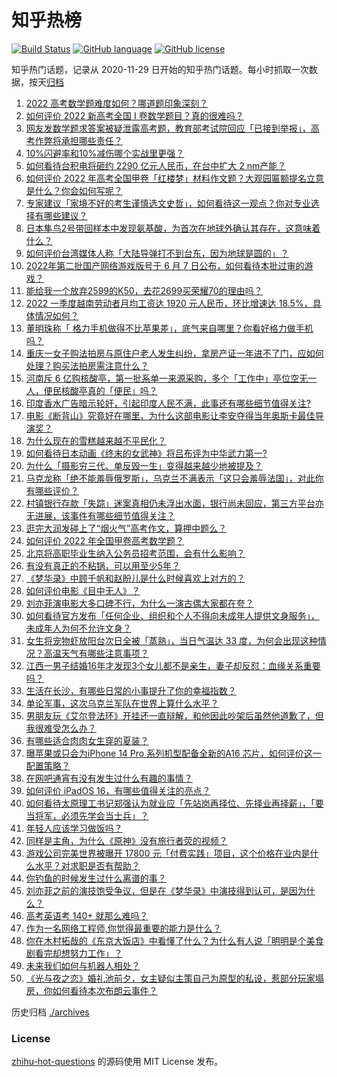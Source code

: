 # 知乎热榜
[![Build Status](https://github.com/ToWeLong/zhihu-hot-questions/workflows/CI/badge.svg)](https://github.com/ToWeLong/zhihu-hot-questions/actions)
[![GitHub language](https://img.shields.io/badge/language-golang-orange.svg)](https://golang.org/)
[![GitHub license](https://img.shields.io/github/license/ToWeLong/zhihu-hot-questions)](https://github.com/ToWeLong/zhihu-hot-questions/blob/main/LICENSE)

知乎热门话题，记录从 2020-11-29 日开始的知乎热门话题。每小时抓取一次数据，按天[归档](./archives)

<!-- BEGIN -->

1. [2022 高考数学题难度如何？哪道题印象深刻？](https://www.zhihu.com/question/536490887)
1. [如何评价 2022 新高考全国 Ⅰ 卷数学题目？真的很难吗？](https://www.zhihu.com/question/536499683)
1. [网友发数学题求答案被疑泄露高考题，教育部考试院回应「已接到举报」，高考作弊将承担哪些责任？](https://www.zhihu.com/question/536554228)
1. [10%闪避率和10%减伤哪个实战里更强？](https://www.zhihu.com/question/536168349)
1. [如何看待台积电将砸约 2290 亿元人民币，在台中扩大 2 nm产能？](https://www.zhihu.com/question/536344343)
1. [如何评价 2022 年高考全国甲卷「红楼梦」材料作文题？大观园匾额提名立意是什么？你会如何写呢？](https://www.zhihu.com/question/536452339)
1. [专家建议「家境不好的考生谨慎选文史哲」，如何看待这一观点？你对专业选择有哪些建议？](https://www.zhihu.com/question/536335628)
1. [日本隼鸟2号带回样本中发现氨基酸，为首次在地球外确认其存在，这意味着什么？](https://www.zhihu.com/question/536312683)
1. [如何评价台湾媒体人称「大陆导弹打不到台东，因为地球是圆的」？](https://www.zhihu.com/question/536465268)
1. [2022年第二批国产网络游戏版号于 6 月 7 日公布，如何看待本批过审的游戏？](https://www.zhihu.com/question/536542432)
1. [能给我一个放弃2599的K50，去花2699买荣耀70的理由吗？](https://www.zhihu.com/question/535432045)
1. [2022 一季度越南劳动者月均工资达 1920 元人民币，环比增速达 18.5%，具体情况如何？](https://www.zhihu.com/question/536460543)
1. [董明珠称「 格力手机做得不比苹果差」，底气来自哪里？你看好格力做手机吗？](https://www.zhihu.com/question/536521069)
1. [重庆一女子购法拍房与原住户老人发生纠纷，拿房产证一年进不了门，应如何处理？购买法拍房需注意什么？](https://www.zhihu.com/question/476747565)
1. [河南斥 6 亿购核酸亭，第一批系单一来源采购，多个「工作中」亭位空无一人，便民核酸亭真的「便民」吗？](https://www.zhihu.com/question/536515285)
1. [印度香水广告暗示轮奸，引起印度人民不满，此事还有哪些细节值得关注?](https://www.zhihu.com/question/536357598)
1. [电影《断背山》究竟好在哪里，为什么这部电影让李安夺得当年奥斯卡最佳导演奖？](https://www.zhihu.com/question/374479541)
1. [为什么现在的雪糕越来越不平民化？](https://www.zhihu.com/question/518689051)
1. [如何看待日本动画《终末的女武神》将吕布评为中华武力第一?](https://www.zhihu.com/question/466402493)
1. [为什么「摄影穷三代、单反毁一生」变得越来越少地被提及？](https://www.zhihu.com/question/536149139)
1. [马克龙称「绝不能羞辱俄罗斯」，乌克兰不满表示「这只会羞辱法国」，对此你有哪些评价？](https://www.zhihu.com/question/536313160)
1. [村镇银行存款「失踪」迷案真相仍未浮出水面，银行尚未回应，第三方平台亦无进展，该事件有哪些细节值得关注？](https://www.zhihu.com/question/536348676)
1. [逛完大润发碰上了“烟火气”高考作文，算押中题么？](https://www.zhihu.com/question/536522580)
1. [如何评价 2022 年全国甲卷高考数学题？](https://www.zhihu.com/question/536520666)
1. [北京将高职毕业生纳入公务员招考范围，会有什么影响？](https://www.zhihu.com/question/536367136)
1. [有没有真正的不粘锅，可以用至少5年？](https://www.zhihu.com/question/527641953)
1. [《梦华录》中顾千帆和赵盼儿是什么时候喜欢上对方的？](https://www.zhihu.com/question/536130084)
1. [如何评价电影《目中无人》？](https://www.zhihu.com/question/535877717)
1. [刘亦菲演电影大多口碑不行，为什么一演古偶大家都在夸？](https://www.zhihu.com/question/536320438)
1. [如何看待官方发布「任何企业、组织和个人不得向未成年人提供文身服务」，未成年人为何不允许文身？](https://www.zhihu.com/question/536331712)
1. [女生将宠物虾放阳台次日全被「蒸熟」，当日气温达 33 度，为何会出现这种情况？高温天气有哪些注意事项？](https://www.zhihu.com/question/536137673)
1. [江西一男子结婚16年才发现3个女儿都不是亲生，妻子却反怼：血缘关系重要吗？](https://www.zhihu.com/question/536510479)
1. [生活在长沙，有哪些日常的小事提升了你的幸福指数？](https://www.zhihu.com/question/525557401)
1. [单论军事，这次乌克兰军队在世界上算什么水平？](https://www.zhihu.com/question/530653675)
1. [男朋友玩《艾尔登法环》开挂还一直辩解，和他因此吵架后虽然他道歉了，但我很难受怎么办？](https://www.zhihu.com/question/522256458)
1. [有哪些适合肉肉女生穿的夏装？](https://www.zhihu.com/question/463207971)
1. [曝苹果或只会为iPhone 14 Pro 系列机型配备全新的A16 芯片，如何评价这一配置策略？](https://www.zhihu.com/question/535214223)
1. [在网吧通宵有没有发生过什么有趣的事情？](https://www.zhihu.com/question/275436558)
1. [如何评价 iPadOS 16，有哪些值得关注的亮点？](https://www.zhihu.com/question/536432649)
1. [如何看待太原理工书记郑强认为就业应「先站岗再择位、先择业再择薪」，「要当将军，必须先学会当士兵」？](https://www.zhihu.com/question/536452829)
1. [年轻人应该学习做饭吗？](https://www.zhihu.com/question/532831081)
1. [同样是主角，为什么《原神》没有旅行者荧的视频？](https://www.zhihu.com/question/514829265)
1. [游戏公司完美世界被曝开 17800 元「付费实践」项目，这个价格在业内是什么水平？对求职是否有帮助？](https://www.zhihu.com/question/536261902)
1. [你钓鱼的时候发生过什么离谱的事？](https://www.zhihu.com/question/468943312)
1. [刘亦菲之前的演技饱受争议，但是在《梦华录》中演技得到认可，是因为什么？](https://www.zhihu.com/question/536249527)
1. [高考英语考 140+ 就那么难吗？](https://www.zhihu.com/question/532251676)
1. [作为一名网络工程师,你觉得最重要的能力是什么？](https://www.zhihu.com/question/354839826)
1. [你在木村拓哉的《东京大饭店》中看懂了什么？为什么有人说「明明是个美食剧看完却想努力工作」？](https://www.zhihu.com/question/535412740)
1. [未来我们如何与机器人相处？](https://www.zhihu.com/question/535134042)
1. [《光与夜之恋》婚礼池前夕，女主疑似主策自己为原型的私设，惹部分玩家塌房，你如何看待本次布朗云事件？](https://www.zhihu.com/question/536287661)

<!-- END -->

历史归档 [./archives](./archives)


### License
[zhihu-hot-questions](https://github.com/towelong/zhihu-hot-questions) 的源码使用 MIT License 发布。